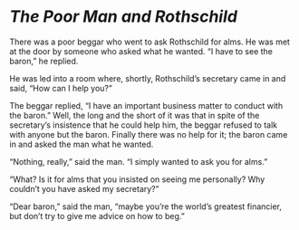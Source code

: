 # ***The Poor Man and Rothschild***



There was a poor beggar who went to ask Rothschild for alms. He was met at the door by someone who asked what he wanted. “I have to see the baron,” he replied.

He was led into a room where, shortly, Rothschild’s secretary came in and said, “How can I help you?”

The beggar replied, “I have an important business matter to conduct with the baron.” Well, the long and the short of it was that in spite of the secretary’s insistence that he could help him, the beggar refused to talk with anyone but the baron. Finally there was no help for it; the baron came in and asked the man what he wanted.

“Nothing, really,” said the man. “I simply wanted to ask you for alms.”

“What? Is it for alms that you insisted on seeing me personally? Why couldn’t you have asked my secretary?”

“Dear baron,” said the man, “maybe you’re the world’s greatest financier, but don’t try to give me advice on how to beg.”